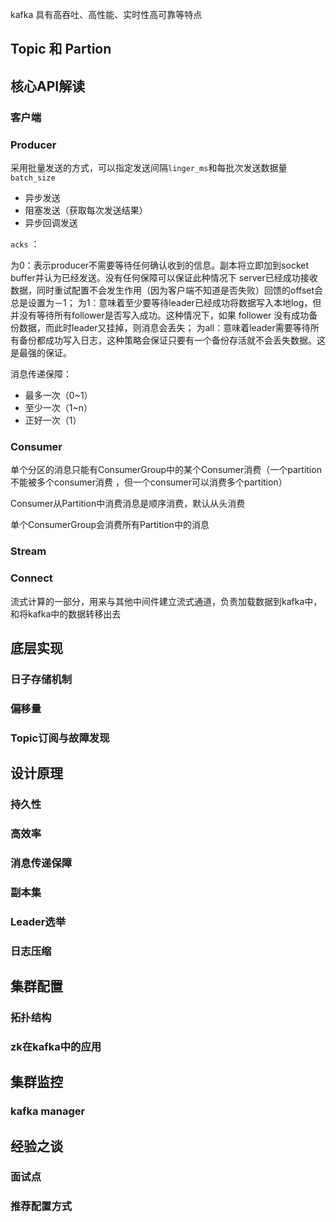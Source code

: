 kafka 具有高吞吐、高性能、实时性高可靠等特点

## Topic 和 Partion



## 核心API解读

### 客户端

### Producer

采用批量发送的方式，可以指定发送间隔`linger_ms`和每批次发送数据量`batch_size`

- 异步发送
- 阻塞发送（获取每次发送结果）
- 异步回调发送

`acks` ：

为0：表示producer不需要等待任何确认收到的信息。副本将立即加到socket buffer并认为已经发送。没有任何保障可以保证此种情况下 server已经成功接收数据，同时重试配置不会发生作用（因为客户端不知道是否失败）回馈的offset会总是设置为－1；
为1：意味着至少要等待leader已经成功将数据写入本地log，但并没有等待所有follower是否写入成功。这种情况下，如果 follower 没有成功备份数据，而此时leader又挂掉，则消息会丢失；
为all：意味着leader需要等待所有备份都成功写入日志，这种策略会保证只要有一个备份存活就不会丢失数据。这是最强的保证。

消息传递保障：

- 最多一次（0~1）
- 至少一次（1~n）
- 正好一次（1）

### Consumer

单个分区的消息只能有ConsumerGroup中的某个Consumer消费（一个partition不能被多个consumer消费 ，但一个consumer可以消费多个partition）

Consumer从Partition中消费消息是顺序消费，默认从头消费

单个ConsumerGroup会消费所有Partition中的消息

### Stream



### Connect

流式计算的一部分，用来与其他中间件建立流式通道，负责加载数据到kafka中，和将kafka中的数据转移出去

## 底层实现

### 日子存储机制

### 偏移量

### Topic订阅与故障发现



## 设计原理

### 持久性

### 高效率

### 消息传递保障

### 副本集

### Leader选举

### 日志压缩



## 集群配置

### 拓扑结构

### zk在kafka中的应用



## 集群监控

### kafka manager



## 经验之谈

### 面试点

### 推荐配置方式

